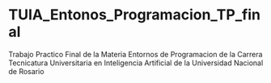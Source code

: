 # TUIA_Entonos_Programacion_TP_final
Trabajo Practico Final de la Materia Entornos de Programacion de la Carrera Tecnicatura Universitaria en Inteligencia Artificial de la Universidad Nacional de Rosario
